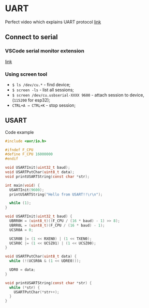 # UART

Perfect video which explains UART protocol [link](https://www.youtube.com/watch?v=sTHckUyxwp8)

## Connect to serial

### VSCode serial monitor extension
[link](https://marketplace.visualstudio.com/items?itemName=ms-vscode.vscode-serial-monitor)

### Using screen tool
- `$ ls /dev/cu.*` - find device;
- `$ screen -ls` - list all sessions;
- `$ screen /dev/cu.usbserial-XXXX 9600` - attach session to device, (`115200` for esp32);
- `CTRL+A → CTRL+K` - stop session;


## USART
Code example

```c
#include <avr/io.h>

#ifndef F_CPU
#define F_CPU 16000000
#endif

void USARTInit(uint32_t baud);
void USARTPutChar(uint8_t data);
void printUSARTString(const char *str);

int main(void) {
  USARTInit(9600);
  printUSARTString("Hello from USART!!\r\n");

  while (1);
}

void USARTInit(uint32_t baud) {
  UBRR0H = (uint8_t)((F_CPU / (16 * baud) - 1) >> 8);
  UBRR0L = (uint8_t)(F_CPU / (16 * baud) - 1);
  UCSR0A = 0;

  UCSR0B |= (1 << RXEN0) | (1 << TXEN0);
  UCSR0C |= (1 << UCSZ01) | (1 << UCSZ00);
}

void USARTPutChar(uint8_t data) {
  while (!(UCSR0A & (1 << UDRE0)));

  UDR0 = data;
}

void printUSARTString(const char *str) {
  while (*str) {
    USARTPutChar(*str++);
  }
}
```